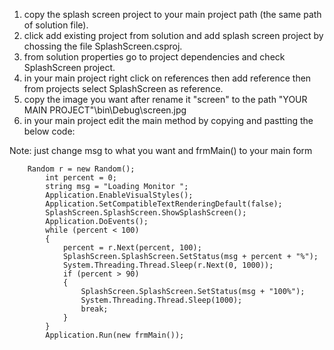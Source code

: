 1. copy the splash screen project to your main project path (the same path of solution file).
2. click add existing project from solution and add splash screen project by chossing the file SplashScreen.csproj.
3. from solution properties go to project dependencies and check SplashScreen project.
4. in your main project right click on references then add reference then from projects select SplashScreen as reference.
5. copy the image you want after rename it "screen" to the path "YOUR MAIN PROJECT"\bin\Debug\screen.jpg
6. in your main project edit the main method by copying and pastting the below code:

Note: just change msg to what you want and frmMain() to your main form

		Random r = new Random();
            int percent = 0;
            string msg = "Loading Monitor ";
            Application.EnableVisualStyles();
            Application.SetCompatibleTextRenderingDefault(false);
            SplashScreen.SplashScreen.ShowSplashScreen();
            Application.DoEvents();                   
            while (percent < 100)
            {
                percent = r.Next(percent, 100);
                SplashScreen.SplashScreen.SetStatus(msg + percent + "%");
                System.Threading.Thread.Sleep(r.Next(0, 1000));
                if (percent > 90)
                {
                    SplashScreen.SplashScreen.SetStatus(msg + "100%");
                    System.Threading.Thread.Sleep(1000);
                    break;
                }              
            }
            Application.Run(new frmMain());